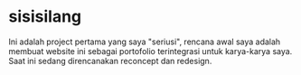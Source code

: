 # sisisilang
Ini adalah project pertama yang saya "seriusi", rencana awal saya adalah membuat website ini sebagai portofolio terintegrasi untuk karya-karya saya. Saat ini sedang direncanakan reconcept dan redesign.
